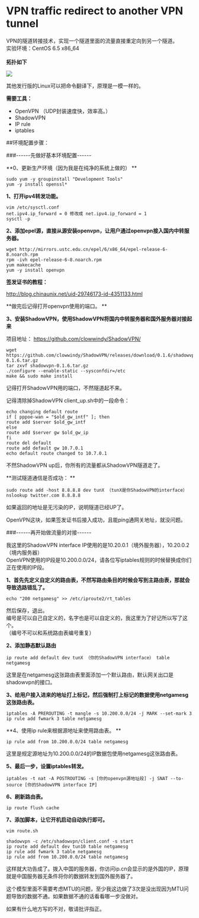 # VPN traffic redirect to another VPN tunnel
VPN的隧道转接技术，实现一个隧道里面的流量直接重定向到另一个隧道。  
实验环境：CentOS 6.5 x86_64 
<br></br>
**拓扑如下**  

![](https://i.imgur.com/KscYo1A.png)

其他发行版的Linux可以把命令翻译下，原理是一模一样的。  

**需要工具：** 
* OpenVPN （UDP封装速度快，效率高。）   
* ShadowVPN  
* IP rule  
* iptables   

##环境配置步骤：  

###------先做好基本环境配置------  

**0、更新生产环境（因为我是在纯净的系统上做的）  **
```
sudo yum -y groupinstall "Development Tools"  
yum -y install openssl*  
```
**1、打开ipv4转发功能。**  
```
vim /etc/sysctl.conf  
net.ipv4.ip_forward = 0 修改成 net.ipv4.ip_forward = 1  
sysctl -p  
```
**2、添加epel源，直接从源安装openvpn，让用户通过openvpn接入国内中转服务器。**  
```
wget http://mirrors.ustc.edu.cn/epel/6/x86_64/epel-release-6-8.noarch.rpm  
rpm -ivh epel-release-6-8.noarch.rpm  
yum makecache  
yum -y install openvpn  
```
**签发证书的教程：**  

http://blog.chinaunix.net/uid-29746173-id-4351133.html  

**做完后记得打开openvpn使用的端口。 ** 

**3、安装ShadowVPN，使用ShadowVPN将国内中转服务器和国外服务器对接起来**  

项目地址： https://github.com/clowwindy/ShadowVPN/  
```
wget https://github.com/clowwindy/ShadowVPN/releases/download/0.1.6/shadowvpn-0.1.6.tar.gz  
tar zxvf shadowvpn-0.1.6.tar.gz  
./configure --enable-static --sysconfdir=/etc  
make && sudo make install  
```
记得打开ShadowVPN用的端口，不然隧道起不来。  

记得清除掉ShadowVPN client_up.sh中的一段命令：  
```
echo changing default route  
if [ pppoe-wan = "$old_gw_intf" ]; then  
route add $server $old_gw_intf  
else  
route add $server gw $old_gw_ip  
fi  
route del default  
route add default gw 10.7.0.1  
echo default route changed to 10.7.0.1  
```
不然ShadowVPN up后，你所有的流量都从ShadowVPN隧道走了。  

**测试隧道通信是否成功： ** 
```
sudo route add -host 8.8.8.8 dev tunX （tunX是你ShadowVPN的interface） 
nslookup twitter.com 8.8.8.8 
```
如果返回的地址是无污染的IP，说明隧道已经UP了。  

OpenVPN这块，如果签发证书后接入成功，且能ping通网关地址，就没问题。  

###------再开始做流量的对接------  

我这里的ShadowVPN interface IP使用的是10.20.0.1（境外服务器），10.20.0.2（境内服务器）  
OpenVPN使用的IP段是10.200.0.0/24，请各位写iptables规则的时候替换成你们正在使用的IP段。  

**1、首先先定义自定义的路由表，不然写路由条目的时候会写到主路由表，那就会导致选路错乱了。**   

```
echo "200 netgamesg" >> /etc/iproute2/rt_tables
```

然后保存，退出。  
编号是可以自己自定义的，名字也是可以自定义的，我这里为了好记所以写了这个。  
（编号不可以和系统路由表编号重复）  

**2、添加静态默认路由**   
```
ip route add default dev tunX （你的ShadowVPN interface） table netgamesg  
```
这里是在netgamesg这张路由表里面添加一个默认路由，默认网关出口是shadowvpn的接口。  

**3、给用户接入进来的地址打上标记，然后强制打上标记的数据使用netgamesg这张路由表。**  
```
iptables -A PREROUTING -t mangle -s 10.200.0.0/24 -j MARK --set-mark 3  
ip rule add fwmark 3 table netgamesg  
```
**4、使用ip rule来根据源地址来使用路由表。 ** 
```
ip rule add from 10.200.0.0/24 table netgamesg  
```
这里是规定源地址为10.200.0.0/24的IP数据包使用netgamesg这张路由表。  

**5、最后一步，设置iptables转发。**   
```
iptables -t nat -A POSTROUTING -s [你的openvpn源地址段] -j SNAT --to-source [你的ShadowVPN interface IP]  
```
**6、刷新路由表。**  
```
ip route flush cache  
```
**7、添加脚本，让它开机启动自动执行即可。**  
```
vim route.sh  

shadowvpn -c /etc/shadowvpn/client.conf -s start  
ip route add default dev tun10 table netgamesg  
ip rule add fwmark 3 table netgamesg  
ip rule add from 10.200.0.0/24 table netgamesg  
```
这样就大功告成了。拨入中国的服务器，你访问ip.cn会显示的是外国的IP，原理就是中国服务器无条件将你的数据转发到国外服务器了。  

这个模型里面不需要考虑MTU的问题，至少我这边做了3次是没出现因为MTU问题导致的数据不通。如果数据不通的话看看哪一步没做对。  

如果有什么地方写的不对，敬请批评指正。  
